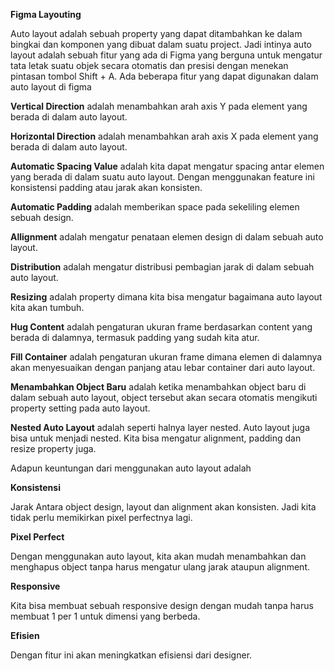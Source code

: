 **Figma Layouting**

Auto layout adalah sebuah property yang dapat ditambahkan ke dalam bingkai dan komponen yang dibuat dalam suatu project. Jadi intinya auto layout adalah sebuah fitur yang ada di Figma yang berguna untuk mengatur tata letak suatu objek secara otomatis dan presisi dengan menekan pintasan tombol Shift + A. Ada beberapa fitur yang dapat digunakan dalam auto layout di figma

**Vertical Direction** adalah menambahkan arah axis Y pada element yang berada di dalam auto layout.

**Horizontal Direction** adalah menambahkan arah axis X pada element yang berada di dalam auto layout.

**Automatic Spacing Value** adalah kita dapat mengatur spacing antar elemen yang berada di dalam suatu auto layout. Dengan menggunakan feature ini konsistensi padding atau jarak akan konsisten.

**Automatic Padding** adalah memberikan space pada sekeliling elemen sebuah design.

**Allignment** adalah mengatur penataan elemen design di dalam sebuah auto layout.

**Distribution** adalah mengatur distribusi pembagian jarak di dalam sebuah auto layout.

**Resizing** adalah property dimana kita bisa mengatur bagaimana auto layout kita akan tumbuh.

**Hug Content** adalah pengaturan ukuran frame berdasarkan content yang berada di dalamnya, termasuk padding yang sudah kita atur.

**Fill Container** adalah pengaturan ukuran frame dimana elemen di dalamnya akan menyesuaikan dengan panjang atau lebar container dari auto layout.

**Menambahkan Object Baru** adalah ketika menambahkan object baru di dalam sebuah auto layout, object tersebut akan secara otomatis mengikuti property setting pada auto layout.

**Nested Auto Layout** adalah seperti halnya layer nested. Auto layout juga bisa untuk menjadi nested. Kita bisa mengatur alignment, padding dan resize property juga.

Adapun keuntungan dari menggunakan auto layout adalah

**Konsistensi**

Jarak Antara object design, layout dan alignment akan konsisten. Jadi kita tidak perlu memikirkan pixel perfectnya lagi.

**Pixel Perfect**

Dengan menggunakan auto layout, kita akan mudah menambahkan dan menghapus object tanpa harus mengatur ulang jarak ataupun alignment.

**Responsive**

Kita bisa membuat sebuah responsive design dengan mudah tanpa harus membuat 1 per 1 untuk dimensi yang berbeda.

**Efisien**

Dengan fitur ini akan meningkatkan efisiensi dari designer.